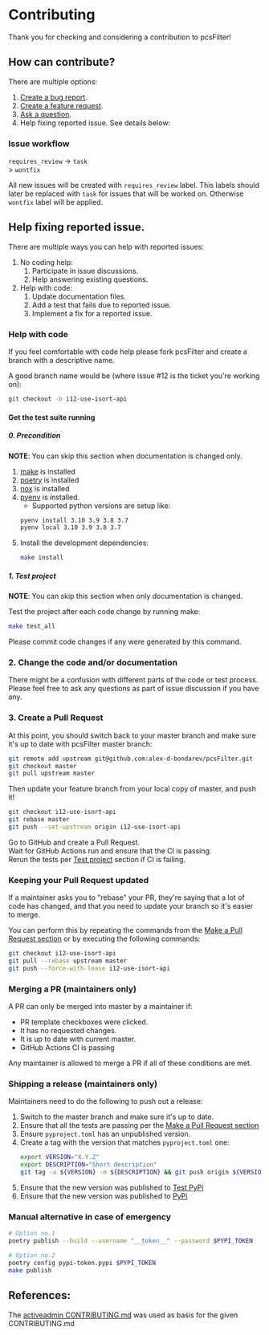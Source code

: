 # Contributing
Thank you for checking and considering a contribution to pcsFilter!

## How can contribute?
There are multiple options:
1. [Create a bug report](https://github.com/alex-d-bondarev/pcsFilter/issues/new?template=bug_report.md).
2. [Create a feature request](https://github.com/alex-d-bondarev/pcsFilter/issues/new?template=feature_request.md).
3. [Ask a question](https://github.com/alex-d-bondarev/pcsFilter/issues/new?template=question.md).
4. Help fixing reported issue. See details below:

### Issue workflow
`requires_review` -> `task`
                  \
                   > `wontfix`

All new issues will be created with `requires_review` label.
This labels should later be replaced with `task` for issues that will be worked on.
Otherwise `wontfix` label will be applied.

## Help fixing reported issue.
There are multiple ways you can help with reported issues:
1. No coding help:
   1. Participate in issue discussions.
   2. Help answering existing questions.
2. Help with code:
   1. Update documentation files.
   2. Add a test that fails due to reported issue.
   3. Implement a fix for a reported issue.

### Help with code
If you feel comfortable with code help please fork pcsFilter and create
a branch with a descriptive name.

A good branch name would be (where issue #12 is the ticket you're working on):

```sh
git checkout -b i12-use-isort-api
```

#### Get the test suite running
##### 0. Precondition
**NOTE**: You can skip this section when documentation is changed only.

1. [make](https://www.gnu.org/software/make/) is installed
1. [poetry](https://python-poetry.org/docs/) is installed
1. [nox](https://nox.thea.codes/en/stable/tutorial.html) is installed
2. [pyenv](https://github.com/pyenv/pyenv#installation) is installed.
   - Supported python versions are setup like:
   ```sh
   pyenv install 3.10 3.9 3.8 3.7
   pyenv local 3.10 3.9 3.8 3.7
   ```
1. Install the development dependencies:
   ```sh
   make install
   ```

##### 1. Test project
**NOTE**: You can skip this section when only documentation is changed.

Test the project after each code change by running make:
```sh
make test_all
```

Please commit code changes if any were generated by this command.

### 2. Change the code and/or documentation
There might be a confusion with different parts of the code or test process.
Please feel free to ask any questions as part of issue discussion if you have any.

### 3. Create a Pull Request
At this point, you should switch back to your master branch and make sure it's
up to date with pcsFilter master branch:

```sh
git remote add upstream git@github.com:alex-d-bondarev/pcsFilter.git
git checkout master
git pull upstream master
```

Then update your feature branch from your local copy of master, and push it!

```sh
git checkout i12-use-isort-api
git rebase master
git push --set-upstream origin i12-use-isort-api
```

Go to GitHub and create a Pull Request.  
Wait for GitHub Actions run and ensure that the CI is passing.  
Rerun the tests per [Test project](#1-test-project) section if CI is failing.

### Keeping your Pull Request updated
If a maintainer asks you to "rebase" your PR, they're saying that a lot of code
has changed, and that you need to update your branch so it's easier to merge.

You can perform this by repeating the commands from the [Make a Pull Request section](#make-a-pull-request)
or by executing the following commands:

```sh
git checkout i12-use-isort-api
git pull --rebase upstream master
git push --force-with-lease i12-use-isort-api
```

### Merging a PR (maintainers only)
A PR can only be merged into master by a maintainer if:

* PR template checkboxes were clicked.
* It has no requested changes.
* It is up to date with current master.
* GitHub Actions CI is passing

Any maintainer is allowed to merge a PR if all of these conditions are
met.

### Shipping a release (maintainers only)
Maintainers need to do the following to push out a release:

1. Switch to the master branch and make sure it's up to date.
1. Ensure that all the tests are passing per the [Make a Pull Request section](#make-a-pull-request)
1. Ensure `pyproject.toml` has an unpublished version.
1. Create a tag with the version that matches `pyproject.toml` one:
   ```sh
   export VERSION="X.Y.Z"
   export DESCRIPTION="Short description"
   git tag -a ${VERSION} -m ${DESCRIPTION} && git push origin ${VERSION} 
   ```
1. Ensure that the new version was published to [Test PyPi](https://test.pypi.org/project/pcsfilter/#history)
1. Ensure that the new version was published to [PyPi](https://pypi.org/project/pcsfilter/#history)

### Manual alternative in case of emergency
   ```sh
   # Option no.1
   poetry publish --build --username "__token__" --password $PYPI_TOKEN
   
   # Option no.2
   poetry config pypi-token.pypi $PYPI_TOKEN
   make publish
   ```

## References:
The [activeadmin CONTRIBUTING.md](https://github.com/activeadmin/activeadmin/blob/HEAD/CONTRIBUTING.md) 
was used as basis for the given CONTRIBUTING.md
